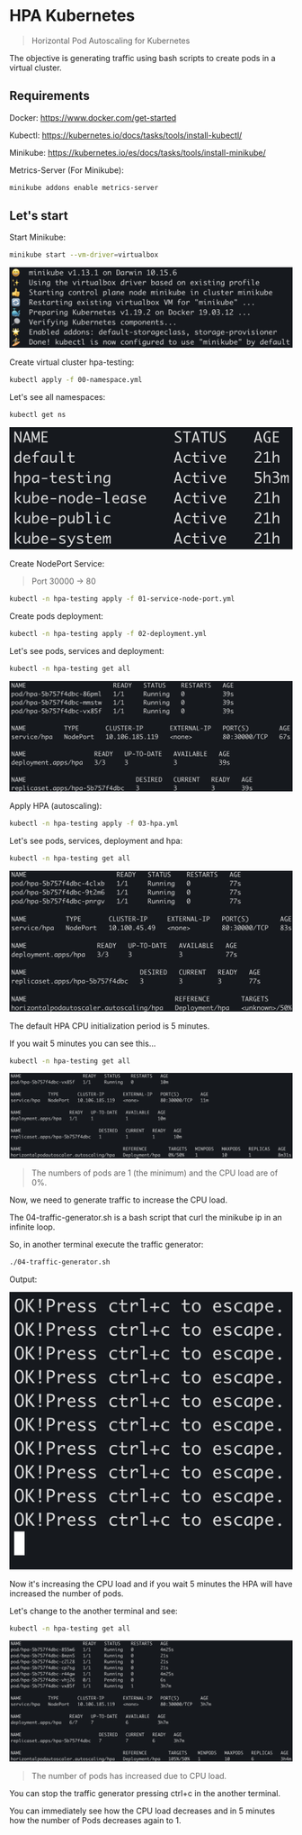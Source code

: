 # HPA Kubernetes
> Horizontal Pod Autoscaling for Kubernetes

The objective is generating traffic using bash scripts to create pods in a virtual cluster.

## Requirements

Docker: https://www.docker.com/get-started

Kubectl: https://kubernetes.io/docs/tasks/tools/install-kubectl/

Minikube: https://kubernetes.io/es/docs/tasks/tools/install-minikube/

Metrics-Server (For Minikube): 
```sh
minikube addons enable metrics-server
```

## Let's start

Start Minikube: 

```sh
minikube start --vm-driver=virtualbox
```

![](./images/minikube-start.png)

Create virtual cluster hpa-testing:

```sh
kubectl apply -f 00-namespace.yml
```

Let's see all namespaces:

```sh
kubectl get ns
```

![](./images/00.png)

Create NodePort Service:

> Port 30000 -> 80

```sh
kubectl -n hpa-testing apply -f 01-service-node-port.yml
```
Create pods deployment:

```sh
kubectl -n hpa-testing apply -f 02-deployment.yml
```
Let's see pods, services and deployment:

```sh
kubectl -n hpa-testing get all
```

![](./images/02.png)

Apply HPA (autoscaling):

```sh
kubectl -n hpa-testing apply -f 03-hpa.yml
```
Let's see pods, services, deployment and hpa:

```sh
kubectl -n hpa-testing get all
```

![](./images/031.png)

The default HPA CPU initialization period is 5 minutes.
 
If you wait 5 minutes you can see this...

```sh
kubectl -n hpa-testing get all
```

![](./images/032.png)

>The numbers of pods are 1 (the minimum) and the CPU load are of 0%.

Now, we need to generate traffic to increase the CPU load.

The 04-traffic-generator.sh is a bash script that curl the minikube ip in an infinite loop.

So, in another terminal execute the traffic generator:

```sh
./04-traffic-generator.sh
```
Output:

![](./images/041.png)


Now it's increasing the CPU load and if you wait 5 minutes the HPA will have increased the number of pods.

Let's change to the another terminal and see:

```sh
kubectl -n hpa-testing get all
```

![](./images/05.png)

>The number of pods has increased due to CPU load.

You can stop the traffic generator pressing ctrl+c in the another terminal.

You can immediately see how the CPU load decreases and in 5 minutes how the number of Pods decreases again to 1.

